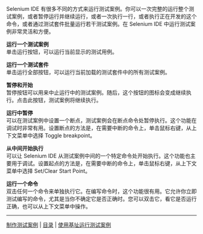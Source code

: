 Selenium IDE 有很多不同的方式来运行测试案例。你可以一次完整的运行整个测试案例，或者暂停运行并继续运行，或者一次执行一行，或者执行正在开发的这个命令，或者通过测试套件批量运行若干测试案例。在 Selenium IDE 中运行测试案例非常灵活和方便。

**运行一个测试案例**  
单击运行按钮，可以运行当前显示的测试用例。  

**运行一个测试套件**  
单击运行全部按钮，可以运行当前加载的测试套件中的所有测试案例。  

**暂停和开始**  
暂停按钮可以用来中止运行中的测试案例。随后，这个按钮的图标会变成继续执行。点击此按钮，测试案例将继续执行。

**运行中暂停**  
可以在测试案例中设置一个断点，测试案例会在断点命令处暂停执行。这个功能在调试时非常有用。设置断点的方法是，在需要中断的命令上，单击鼠标右键，从上下文菜单中选择 Toggle breakpoint。

**从中间开始执行**  
可以让 Selenium IDE 从测试案例中间的一个特定命令处开始执行。这个功能也主要用于调试。设置起点的方法是，在需要中断的命令上，单击鼠标右键，从上下文菜单中选择 Set/Clear Start Point。

**运行一个命令**  
双击任何一个命令来单独执行它。在编写命令时，这个功能很有用。它允许你立即测试编写的命令，尤其是当你不确定它是否正确时。您可以双击它，看它是否运行正确，也可以从上下文菜单中操作。

---
[制作测试案例](Build.md) | [目录](README.md) | [使用基址运行测试案例](BaseURL.md)
